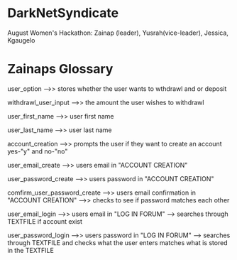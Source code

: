 # DarkNetSyndicate
August Women's Hackathon: Zainap (leader), Yusrah(vice-leader), Jessica, Kgaugelo

# Zainaps Glossary

user_option -->> stores whether the user wants to wthdrawl and or deposit 

withdrawl_user_input -->> the amount  the user wishes to withdrawl


user_first_name -->> user first name

user_last_name -->> user last name

account_creation -->> prompts the user if they want to create an account yes-"y" and no-"no"

user_email_create  -->> users email in "ACCOUNT CREATION"

user_password_create  -->> users password in "ACCOUNT CREATION"

comfirm_user_password_create  -->> users email confirmation in "ACCOUNT CREATION" -->> checks to see if password matches each other


user_email_login -->> users email in "LOG IN FORUM" --> searches through TEXTFILE if account exist

user_password_login -->> users password in "LOG IN FORUM" --> searches through TEXTFILE and checks what the user enters matches what is stored in the TEXTFILE

